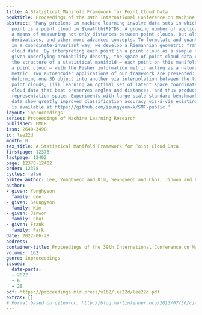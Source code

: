 ```yaml
---
title: A Statistical Manifold Framework for Point Cloud Data
booktitle: Proceedings of the 39th International Conference on Machine Learning
abstract: 'Many problems in machine learning involve data sets in which each data
  point is a point cloud in $\mathbb{R}^D$. A growing number of applications require
  a means of measuring not only distances between point clouds, but also angles, volumes,
  derivatives, and other more advanced concepts. To formulate and quantify these concepts
  in a coordinate-invariant way, we develop a Riemannian geometric framework for point
  cloud data. By interpreting each point in a point cloud as a sample drawn from some
  given underlying probability density, the space of point cloud data can be given
  the structure of a statistical manifold – each point on this manifold represents
  a point cloud – with the Fisher information metric acting as a natural Riemannian
  metric. Two autoencoder applications of our framework are presented: (i) smoothly
  deforming one 3D object into another via interpolation between the two corresponding
  point clouds; (ii) learning an optimal set of latent space coordinates for point
  cloud data that best preserves angles and distances, and thus produces a more discriminative
  representation space. Experiments with large-scale standard benchmark point cloud
  data show greatly improved classification accuracy vis-á-vis existing methods. Code
  is available at https://github.com/seungyeon-k/SMF-public.'
layout: inproceedings
series: Proceedings of Machine Learning Research
publisher: PMLR
issn: 2640-3498
id: lee22d
month: 0
tex_title: A Statistical Manifold Framework for Point Cloud Data
firstpage: 12378
lastpage: 12402
page: 12378-12402
order: 12378
cycles: false
bibtex_author: Lee, Yonghyeon and Kim, Seungyeon and Choi, Jinwon and Park, Frank
author:
- given: Yonghyeon
  family: Lee
- given: Seungyeon
  family: Kim
- given: Jinwon
  family: Choi
- given: Frank
  family: Park
date: 2022-06-28
address:
container-title: Proceedings of the 39th International Conference on Machine Learning
volume: '162'
genre: inproceedings
issued:
  date-parts:
  - 2022
  - 6
  - 28
pdf: https://proceedings.mlr.press/v162/lee22d/lee22d.pdf
extras: []
# Format based on citeproc: http://blog.martinfenner.org/2013/07/30/citeproc-yaml-for-bibliographies/
---
```

